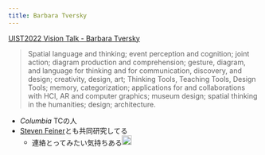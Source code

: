 ```yaml
---
title: Barbara Tversky
---
```


[UIST2022 Vision Talk - Barbara Tversky](UIST2022%20Vision%20Talk%20-%20Barbara%20Tversky.md)

 > 
 > Spatial language and thinking; event perception and cognition; joint action; diagram production and comprehension; gesture, diagram, and language for thinking and for communication, discovery, and design; creativity, design, art; Thinking Tools, Teaching Tools, Design Tools; memory, categorization; applications for and collaborations with HCI, AR and computer graphics; museum design; spatial thinking in the humanities; design; architecture.

* *Columbia* TCの人
* [Steven Feiner](Steven%20Feiner.md)とも共同研究してる
  * 連絡とってみたい気持ちある<img src='https://scrapbox.io/api/pages/blu3mo-public/blu3mo/icon' alt='blu3mo.icon' height="19.5"/>
